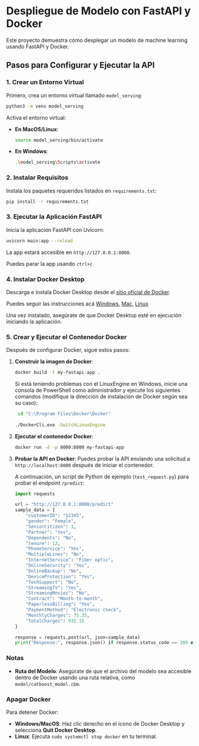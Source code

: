 
# Despliegue de Modelo con FastAPI y Docker

Este proyecto demuestra cómo desplegar un modelo de machine learning usando FastAPI y Docker.

## Pasos para Configurar y Ejecutar la API

### 1. Crear un Entorno Virtual
Primero, crea un entorno virtual llamado `model_serving`:
```bash
python3 -m venv model_serving
```

Activa el entorno virtual:
- **En MacOS/Linux**:
  ```bash
  source model_serving/bin/activate
  ```
- **En Windows**:
  ```bash
  .\model_serving\Scripts\activate
  ```

### 2. Instalar Requisitos
Instala los paquetes requeridos listados en `requirements.txt`:
```bash
pip install -r requirements.txt
```

### 3. Ejecutar la Aplicación FastAPI
Inicia la aplicación FastAPI con Uvicorn:
```bash
uvicorn main:app --reload
```

La app estará accesible en `http://127.0.0.1:8000`.

Puedes parar la app usando ```ctrl+c```

### 4. Instalar Docker Desktop
Descarga e instala Docker Desktop desde el [sitio oficial de Docker](https://www.docker.com/products/docker-desktop/).

Puedes seguir las instrucciones acá [Windows](https://docs.docker.com/desktop/install/windows-install/), [Mac](https://docs.docker.com/desktop/install/mac-install/), [Linux](https://docs.docker.com/desktop/install/linux/)

Una vez instalado, asegúrate de que Docker Desktop esté en ejecución iniciando la aplicación.

### 5. Crear y Ejecutar el Contenedor Docker
Después de configurar Docker, sigue estos pasos:

1. **Construir la imagen de Docker**:
   ```bash
   docker build -t my-fastapi-app .
   ```

   Si está teniendo problemas con el LinuxEngine en Windows, inicie una consola de PowerShell como administrador y ejecute los siguientes comandos (modifique la dirección de instalación de Docker según sea su caso):
  
    ```bash
     cd "C:\Program Files\Docker\Docker"
  
    ./DockerCli.exe -SwitchLinuxEngine
    ```

3. **Ejecutar el contenedor Docker**:
   ```bash
   docker run -d -p 8000:8000 my-fastapi-app
   ```

4. **Probar la API en Docker**:
   Puedes probar la API enviando una solicitud a `http://localhost:8000` después de iniciar el contenedor.

   A continuación, un script de Python de ejemplo (`test_request.py`) para probar el endpoint `/predict`:
   ```python
   import requests

   url = "http://127.0.0.1:8000/predict"
   sample_data = {
       "customerID": "12345",
       "gender": "Female",
       "SeniorCitizen": 1,
       "Partner": "Yes",
       "Dependents": "No",
       "tenure": 12,
       "PhoneService": "Yes",
       "MultipleLines": "No",
       "InternetService": "Fiber optic",
       "OnlineSecurity": "Yes",
       "OnlineBackup": "No",
       "DeviceProtection": "Yes",
       "TechSupport": "No",
       "StreamingTV": "Yes",
       "StreamingMovies": "No",
       "Contract": "Month-to-month",
       "PaperlessBilling": "Yes",
       "PaymentMethod": "Electronic check",
       "MonthlyCharges": 75.35,
       "TotalCharges": 932.15
   }

   response = requests.post(url, json=sample_data)
   print("Response:", response.json() if response.status_code == 200 else response.text)
   ```

### Notas
- **Ruta del Modelo**: Asegúrate de que el archivo del modelo sea accesible dentro de Docker usando una ruta relativa, como `model/catboost_model.cbm`.


### Apagar Docker
Para detener Docker:
- **Windows/MacOS**: Haz clic derecho en el ícono de Docker Desktop y selecciona **Quit Docker Desktop**.
- **Linux**: Ejecuta `sudo systemctl stop docker` en tu terminal.



